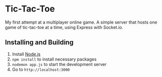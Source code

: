 Tic-Tac-Toe
===========

My first attempt at a multiplayer online game. A simple server that hosts one game of tic-tac-toe at a time, using Express with Socket.io.

Installing and Building
-----------------------

1. Install [Node.js](https://nodejs.org/en/download/)
1. `npm install` to install necessary packages
1. `nodemon app.js` to start the development server
1. Go to `http://localhost:3000`
